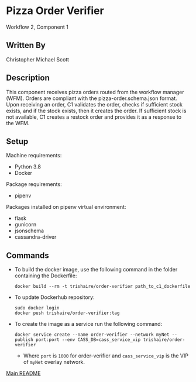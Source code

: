 # Pizza Order Verifier
  Workflow 2, Component 1

## Written By
Christopher Michael Scott

## Description
  This component receives pizza orders routed from the workflow manager (WFM). Orders are compliant with the pizza-order.schema.json format. Upon receiving an order, C1 validates the order, checks if sufficient stock exists, and if the stock exists, then it creates the order. If sufficient stock is not available, C1 creates a restock order and provides it as a response to the WFM.

## Setup
Machine requirements:
* Python 3.8
* Docker

Package requirements:
* pipenv

Packages installed on pipenv virtual environment:
* flask
* gunicorn
* jsonschema
* cassandra-driver

## Commands
  * To build the docker image, use the following command in the folder containing the Dockerfile:
    ```
    docker build --rm -t trishaire/order-verifier path_to_c1_dockerfile
    ```
  * To update Dockerhub repository:
  
    ```
    sudo docker login
    docker push trishaire/order-verifier:tag
    ```

  * To create the image as a service run the following command:

    ```
    docker service create --name order-verifier --network myNet --publish port:port --env CASS_DB=cass_service_vip trishaire/order-verifier
    ```

    * Where `port` is `1000` for order-verifier and `cass_service_vip` is the VIP of `myNet` overlay network.
  
[Main README](https://github.com/CPVazquez/CS6343)
